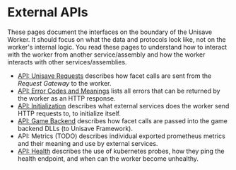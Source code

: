 # External APIs

These pages document the interfaces on the boundary of the Unisave Worker. It should focus on what the data and protocols look like, not on the worker's internal logic. You read these pages to understand how to interact with the worker from another service/assembly and how the worker interacts with other services/assemblies. 

- [API: Unisave Requests](api-unisave-requests.md) describes how facet calls are sent from the *Request Gateway* to the worker.
- [API: Error Codes and Meanings](api-error-codes-and-meanings.md) lists all errors that can be returned by the worker as an HTTP response.
- [API: Initialization](api-initialization.md) describes what external services does the worker send HTTP requests to, to initialize itself.
- [API: Game Backend](api-game-backend.md) describes how facet calls are passed into the game backend DLLs (to Unisave Framework).
- API: Metrics (TODO) describes individual exported prometheus metrics and their meaning and use by external services.
- [API: Health](api-health.md) describes the use of kubernetes probes, how they ping the health endpoint, and when can the worker become unhealthy.